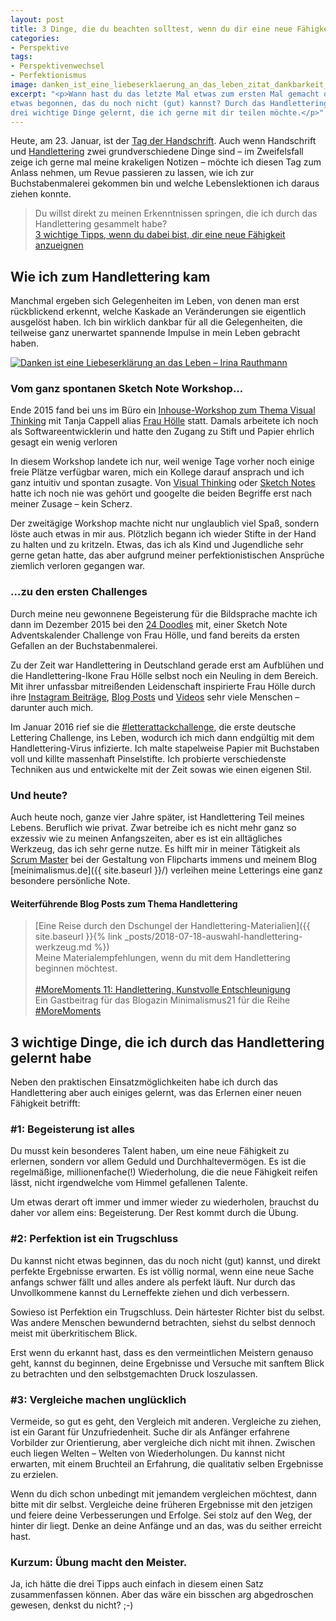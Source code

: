 ```yaml
---
layout: post
title: 3 Dinge, die du beachten solltest, wenn du dir eine neue Fähigkeit aneignest
categories:
- Perspektive
tags:
- Perspektivenwechsel
- Perfektionismus
image: danken_ist_eine_liebeserklaerung_an_das_leben_zitat_dankbarkeit_rauthmann.jpg
excerpt: "<p>Wann hast du das letzte Mal etwas zum ersten Mal gemacht oder
etwas begonnen, das du noch nicht (gut) kannst? Durch das Handlettering habe ich
drei wichtige Dinge gelernt, die ich gerne mit dir teilen möchte.</p>"
---
```


Heute, am 23. Januar, ist der
[Tag der Handschrift](https://welcher-tag-ist-heute.org/aktionstage/tag-der-handschrift).
Auch wenn Handschrift und [Handlettering](https://www.frauhoelle.com/handlettering-ressourcen/) zwei grundverschiedene Dinge sind – im Zweifelsfall zeige ich gerne mal meine
krakeligen Notizen – möchte ich diesen Tag zum Anlass nehmen, um Revue passieren
zu lassen, wie ich zur Buchstabenmalerei gekommen bin und welche Lebenslektionen
ich daraus ziehen konnte.

> Du willst direkt zu meinen Erkenntnissen springen, die ich durch das
Handlettering gesammelt habe?<br/>
> [3 wichtige Tipps, wenn du dabei bist, dir eine neue Fähigkeit anzueignen](#3-wichtige-dinge-die-ich-durch-das-handlettering-gelernt-habe)

## Wie ich zum Handlettering kam

Manchmal ergeben sich Gelegenheiten im Leben, von denen man erst rückblickend
erkennt, welche Kaskade an Veränderungen sie eigentlich ausgelöst haben. Ich bin
wirklich dankbar für all die Gelegenheiten, die teilweise ganz unerwartet
spannende Impulse in mein Leben gebracht haben.

[![Danken ist eine Liebeserklärung an das Leben – Irina Rauthmann]({{site.baseurl}}/assets/img/posts/danken_ist_eine_liebeserklaerung_an_das_leben_zitat_dankbarkeit_rauthmann.jpg)]({{site.baseurl}}/assets/img/posts/danken_ist_eine_liebeserklaerung_an_das_leben_zitat_dankbarkeit_rauthmann.jpg.jpg)

### Vom ganz spontanen Sketch Note Workshop...

Ende 2015 fand bei uns im Büro ein [Inhouse-Workshop zum Thema Visual Thinking](https://synyx.de/blog/visual-thinking-synyx-sketcht/) mit Tanja Cappell alias
[Frau Hölle](https://www.frauhoelle.com/) statt. Damals arbeitete
ich noch als Softwareentwicklerin und hatte den Zugang zu Stift und Papier
ehrlich gesagt ein wenig verloren

In diesem Workshop landete ich nur, weil wenige Tage vorher noch einige freie
Plätze verfügbar waren, mich ein Kollege darauf ansprach und ich ganz intuitiv
und spontan zusagte. Von [Visual Thinking](https://sketchnoting.net/visual-thinking/)
oder [Sketch Notes](https://sketchnoting.net/) hatte ich noch nie was gehört und
googelte die beiden Begriffe erst nach meiner Zusage – kein Scherz.

Der zweitägige Workshop machte nicht nur unglaublich viel Spaß, sondern löste
auch etwas in mir aus. Plötzlich begann ich wieder Stifte in der Hand zu halten
und zu kritzeln. Etwas, das ich als Kind und Jugendliche sehr gerne getan hatte,
das aber aufgrund meiner perfektionistischen Ansprüche ziemlich verloren
gegangen war.

### ...zu den ersten Challenges

Durch meine neu gewonnene Begeisterung für die Bildsprache machte ich dann im
Dezember 2015 bei den [24 Doodles](https://www.frauhoelle.com/24doodles2015/)
mit, einer Sketch Note Adventskalender Challenge von Frau Hölle, und fand
bereits da ersten Gefallen an der Buchstabenmalerei.

Zu der Zeit war Handlettering in Deutschland gerade erst am Aufblühen und die
Handlettering-Ikone Frau Hölle selbst noch ein Neuling in dem Bereich. Mit ihrer
unfassbar mitreißenden Leidenschaft inspirierte Frau Hölle durch ihre
[Instagram Beiträge](https://www.instagram.com/frauhoelle), [Blog Posts](https://www.frauhoelle.com/blog/) und [Videos](https://www.youtube.com/channel/UCjZ6I6AZExbv39kSKox4-oA) sehr viele Menschen – darunter auch mich.

Im Januar 2016 rief sie die
[#letterattackchallenge](https://www.frauhoelle.com/letterattackchallenge/), die
erste deutsche Lettering Challenge, ins Leben, wodurch ich mich dann endgültig
mit dem Handlettering-Virus infizierte. Ich malte stapelweise Papier mit
Buchstaben voll und killte massenhaft Pinselstifte. Ich probierte verschiedenste
Techniken aus und entwickelte mit der Zeit sowas wie einen eigenen Stil.

### Und heute?

Auch heute noch, ganze vier Jahre später, ist Handlettering Teil meines Lebens.
Beruflich wie privat. Zwar betreibe ich es nicht mehr ganz so exzessiv wie zu
meinen Anfangszeiten, aber es ist ein alltägliches Werkzeug, das ich sehr gerne
nutze. Es hilft mir in meiner Tätigkeit als
[Scrum Master](https://t3n.de/news/scrum-master-aufgaben-ausbildung-gehalt-800972/)
bei der Gestaltung von Flipcharts immens und meinem Blog [meinimalismus.de]({{ site.baseurl }}/) verleihen meine Letterings eine ganz besondere persönliche Note.

#### Weiterführende Blog Posts zum Thema Handlettering

>[Eine Reise durch den Dschungel der Handlettering-Materialien]({{ site.baseurl }}{% link _posts/2018-07-18-auswahl-handlettering-werkzeug.md %})<br/>
Meine Materialempfehlungen, wenn du mit dem Handlettering beginnen möchtest.<br/><br/>
[#MoreMoments 11: Handlettering. Kunstvolle Entschleunigung](https://minimalismus21.de/2018/07/20/moremoments11-handlettering/)<br/>
Ein Gastbeitrag für das Blogazin Minimalismus21 für die Reihe [#MoreMoments](https://minimalismus21.de/2016/10/28/moremoments-was-wirklich-wertvoll-ist/)

## 3 wichtige Dinge, die ich durch das Handlettering gelernt habe

Neben den praktischen Einsatzmöglichkeiten habe ich durch das Handlettering aber
auch einiges gelernt, was das Erlernen einer neuen Fähigkeit betrifft:

### #1: Begeisterung ist alles

Du musst kein besonderes Talent haben, um eine neue Fähigkeit zu erlernen,
sondern vor allem Geduld und Durchhaltevermögen. Es ist die regelmäßige,
millionenfache(!) Wiederholung, die die neue Fähigkeit reifen lässt, nicht
irgendwelche vom Himmel gefallenen Talente.

Um etwas derart oft immer und immer wieder zu wiederholen, brauchst du daher vor
allem eins: Begeisterung. Der Rest kommt durch die Übung.

### #2: Perfektion ist ein Trugschluss

Du kannst nicht etwas beginnen, das du noch nicht (gut) kannst, und direkt
perfekte Ergebnisse erwarten. Es ist völlig normal, wenn eine neue Sache anfangs
schwer fällt und alles andere als perfekt läuft. Nur durch das Unvollkommene
kannst du Lerneffekte ziehen und dich verbessern.

Sowieso ist Perfektion ein Trugschluss. Dein härtester Richter bist du selbst.
Was andere Menschen bewundernd betrachten, siehst du selbst dennoch meist mit
überkritischem Blick.

Erst wenn du erkannt hast, dass es den vermeintlichen Meistern genauso geht,
kannst du beginnen, deine Ergebnisse und Versuche mit sanftem Blick zu
betrachten und den selbstgemachten Druck loszulassen.

### #3: Vergleiche machen unglücklich

Vermeide, so gut es geht, den Vergleich mit anderen. Vergleiche zu ziehen, ist
ein Garant für Unzufriedenheit. Suche dir als Anfänger erfahrene Vorbilder zur
Orientierung, aber vergleiche dich nicht mit ihnen. Zwischen euch liegen Welten
– Welten von Wiederholungen. Du kannst nicht erwarten, mit einem Bruchteil an
Erfahrung, die qualitativ selben Ergebnisse zu erzielen.

Wenn du dich schon unbedingt mit jemandem vergleichen möchtest, dann bitte mit
dir selbst. Vergleiche deine früheren Ergebnisse mit den jetzigen und feiere
deine Verbesserungen und Erfolge. Sei stolz auf den Weg, der hinter dir liegt.
Denke an deine Anfänge und an das, was du seither erreicht hast.

### Kurzum: Übung macht den Meister.

Ja, ich hätte die drei Tipps auch einfach in diesem einen Satz zusammenfassen
können. Aber das wäre ein bisschen arg abgedroschen gewesen, denkst du nicht? ;-)
